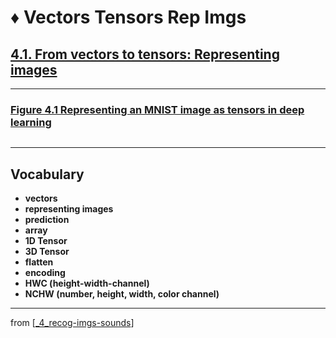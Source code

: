 # ♦️ Vectors Tensors Rep Imgs

## [**4.1.** From vectors to tensors: Representing images](https://livebook.manning.com/book/deep-learning-with-javascript/chapter-4/9)

---

### [**Figure 4.1** Representing an MNIST image as tensors in deep learning](https://livebook.manning.com/book/deep-learning-with-javascript/chapter-4/ch04fig01)

<img src="">

---

## **Vocabulary**

- **vectors**
- **representing images**
- **prediction**
- **array**
- **1D Tensor**
- **3D Tensor**
- **flatten**
- **encoding**
- **HWC (height-width-channel)**
- **NCHW (number, height, width, color channel)**

<link rel="stylesheet" type="text/css" media="all" href="../../../assets/css/custom.css" />

---

from [[_4_recog-imgs-sounds]]

[//begin]: # "Autogenerated link references for markdown compatibility"
[_4_recog-imgs-sounds]: ../_4_recog-imgs-sounds.md "♦️ RECOG IMG MP3"
[//end]: # "Autogenerated link references"
